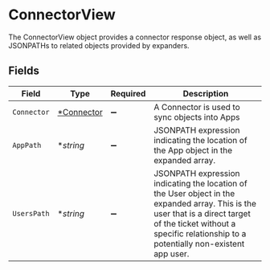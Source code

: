 # ConnectorView

 The ConnectorView object provides a connector response object, as well as JSONPATHs to related objects provided by expanders.



## Fields

| Field                                                                                                                                                                                                                  | Type                                                                                                                                                                                                                   | Required                                                                                                                                                                                                               | Description                                                                                                                                                                                                            |
| ---------------------------------------------------------------------------------------------------------------------------------------------------------------------------------------------------------------------- | ---------------------------------------------------------------------------------------------------------------------------------------------------------------------------------------------------------------------- | ---------------------------------------------------------------------------------------------------------------------------------------------------------------------------------------------------------------------- | ---------------------------------------------------------------------------------------------------------------------------------------------------------------------------------------------------------------------- |
| `Connector`                                                                                                                                                                                                            | [*Connector](../../models/shared/connector.md)                                                                                                                                                                         | :heavy_minus_sign:                                                                                                                                                                                                     |  A Connector is used to sync objects into Apps<br/>                                                                                                                                                                    |
| `AppPath`                                                                                                                                                                                                              | **string*                                                                                                                                                                                                              | :heavy_minus_sign:                                                                                                                                                                                                     |  JSONPATH expression indicating the location of the App object in the expanded array.<br/>                                                                                                                             |
| `UsersPath`                                                                                                                                                                                                            | **string*                                                                                                                                                                                                              | :heavy_minus_sign:                                                                                                                                                                                                     |  JSONPATH expression indicating the location of the User object in the expanded array. This is the user that is a direct target of the ticket without a specific relationship to a potentially non-existent app user.<br/> |